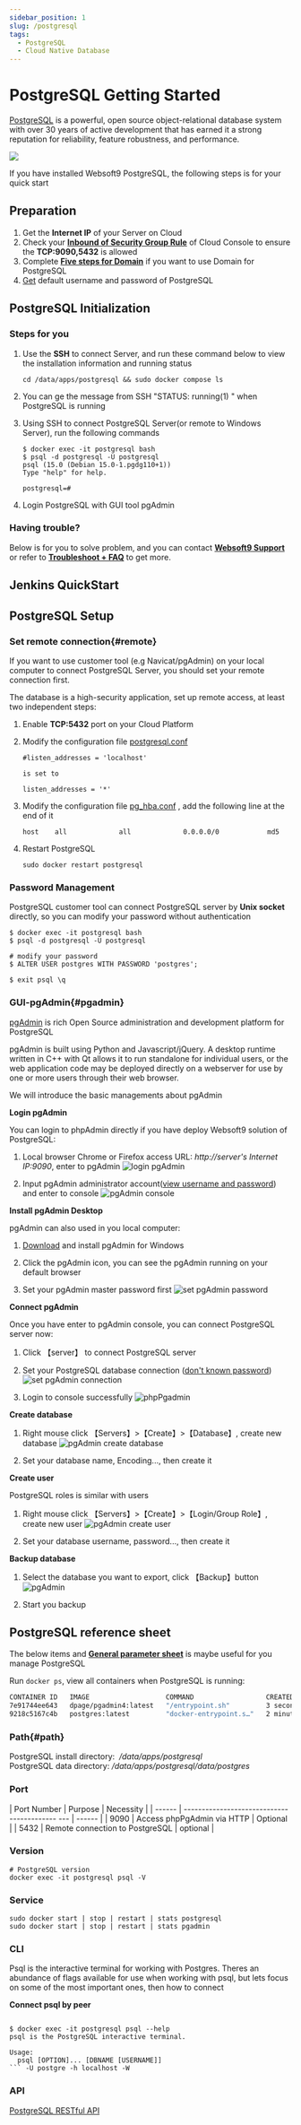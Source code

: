 ```yaml
---
sidebar_position: 1
slug: /postgresql
tags:
  - PostgreSQL
  - Cloud Native Database
---
```


# PostgreSQL Getting Started

[PostgreSQL](https://www.postgresql.com/products/community/) is a powerful, open source object-relational database system with over 30 years of active development that has earned it a strong reputation for reliability, feature robustness, and performance.

![](http://libs.websoft9.com/Websoft9/DocsPicture/zh/postgresql/pgadmin4-websoft9.png)

If you have installed Websoft9 PostgreSQL, the following steps is for your quick start

## Preparation

1. Get the **Internet IP** of your Server on Cloud
2. Check your **[Inbound of Security Group Rule](./administrator/firewall#security)** of Cloud Console to ensure the **TCP:9090,5432** is allowed
3. Complete **[Five steps for Domain](./administrator/domain_step)** if you want to use Domain for PostgreSQL
4. [Get](./user/credentials) default username and password of PostgreSQL

## PostgreSQL Initialization

### Steps for you

1. Use the **SSH** to connect Server, and run these command below to view the installation information and running status
   ```
   cd /data/apps/postgresql && sudo docker compose ls
   ```
2. You can ge the message from SSH "STATUS: running(1) " when PostgreSQL is running

3. Using SSH to connect PostgreSQL Server(or remote to Windows Server), run the following commands

    ```
    $ docker exec -it postgresql bash
    $ psql -d postgresql -U postgresql
    psql (15.0 (Debian 15.0-1.pgdg110+1))
    Type "help" for help.
    
    postgresql=#

    ```

4. Login PostgreSQL with GUI tool pgAdmin


### Having trouble?

Below is for you to solve problem, and you can contact **[Websoft9 Support](./helpdesk)** or refer to **[Troubleshoot + FAQ](./faq#setup)** to get more.  

## Jenkins QuickStart

## PostgreSQL Setup

### Set remote connection{#remote}

If you want to use customer tool (e.g Navicat/pgAdmin) on your local computer to connect PostgreSQL Server, you should set your remote connection first.  

The database is a high-security application, set up remote access, at least two independent steps:

1. Enable **TCP:5432** port on your Cloud Platform

2. Modify the configuration file [postgresql.conf](#path) 
   ```
   #listen_addresses = 'localhost'

   is set to

   listen_addresses = '*'
   ```

3. Modify the configuration file [pg_hba.conf](#path) , add the following line at the end of it
   ```
   host    all             all             0.0.0.0/0            md5
   ```

4. Restart PostgreSQL
   ```
   sudo docker restart postgresql
   ```

### Password Management

PostgreSQL customer tool can connect PostgreSQL server by **Unix socket** directly, so you can modify your password without authentication

```
$ docker exec -it postgresql bash
$ psql -d postgresql -U postgresql

# modify your password
$ ALTER USER postgres WITH PASSWORD 'postgres';

$ exit psql \q
```

### GUI-pgAdmin{#pgadmin}

[pgAdmin](https://www.pgadmin.org/) is rich Open Source administration and development platform for PostgreSQL 

pgAdmin is built using Python and Javascript/jQuery. A desktop runtime written in C++ with Qt allows it to run standalone for individual users, or the web application code may be deployed directly on a webserver for use by one or more users through their web browser. 

We will introduce the basic managements about pgAdmin


**Login pgAdmin**

You can login to phpAdmin directly if you have deploy Websoft9 solution of PostgreSQL:

1. Local browser Chrome or Firefox access URL: *http://server's Internet IP:9090*, enter to pgAdmin
   ![login pgAdmin](https://libs.websoft9.com/Websoft9/DocsPicture/en/postgresql/pgadmin-loginui-websoft9.png)

2. Input pgAdmin administrator account([view username and password](./user/credentials)) and enter to console
   ![pgAdmin console](https://libs.websoft9.com/Websoft9/DocsPicture/en/postgresql/pgadmin-console-websoft9.png)


**Install pgAdmin Desktop**

pgAdmin can also used in you local computer:

1. [Download](https://www.pgadmin.org/download/) and install pgAdmin for Windows

2. Click the pgAdmin icon, you can see the pgAdmin running on your default browser

3. Set your pgAdmin master password first
  ![set pgAdmin password](https://libs.websoft9.com/Websoft9/DocsPicture/en/postgresql/pgadmin-setmasterpw-websoft9.png)

**Connect pgAdmin**

Once you have enter to pgAdmin console, you can connect PostgreSQL server now:

1. Click 【server】 to connect PostgreSQL server

2. Set your PostgreSQL database connection ([don't known password](./user/credentials))
  ![set pgAdmin connection](https://libs.websoft9.com/Websoft9/DocsPicture/en/postgresql/pgadmin-createserver-websoft9.png)

2. Login to console successfully
  ![phpPgadmin](https://libs.websoft9.com/Websoft9/DocsPicture/en/postgresql/pgadmin-console-websoft9.png)

**Create database**

1. Right mouse click 【Servers】>【Create】>【Database】, create new database
  ![pgAdmin create database](https://libs.websoft9.com/Websoft9/DocsPicture/zh/postgresql/pgadmin-createdb-websoft9.png)

2. Set your database name, Encoding..., then create it

**Create user**

PostgreSQL roles is similar with users

1. Right mouse click 【Servers】>【Create】>【Login/Group Role】, create new user
  ![pgAdmin create user](https://libs.websoft9.com/Websoft9/DocsPicture/zh/postgresql/pgadmin-createroles-websoft9.png)

2. Set your database username, password..., then create it

**Backup database**

1. Select the database you want to export, click 【Backup】button
  ![pgAdmin](https://libs.websoft9.com/Websoft9/DocsPicture/zh/postgresql/pgadmin-backupdb-websoft9.png)

2. Start you backup


## PostgreSQL reference sheet

The below items and **[General parameter sheet](./administrator/parameter)** is maybe useful for you manage PostgreSQL 

Run `docker ps`, view all containers when PostgreSQL is running: 


```bash
CONTAINER ID   IMAGE                   COMMAND                  CREATED         STATUS         PORTS                                            NAMES
7e91744ee643   dpage/pgadmin4:latest   "/entrypoint.sh"         3 seconds ago   Up 1 second    443/tcp, 0.0.0.0:9090->80/tcp, :::9090->80/tcp   pgadmin
9218c5167c4b   postgres:latest         "docker-entrypoint.s…"   2 minutes ago   Up 2 minutes   0.0.0.0:5432->5432/tcp, :::5432->5432/tcp        postgresql```
```

### Path{#path}

PostgreSQL install directory:  */data/apps/postgresql*   
PostgreSQL data directory: */data/apps/postgresql/data/postgres* 

### Port

| Port Number | Purpose | Necessity |
| ------ | ------------------------------------------ --- | ------ |
| 9090 | Access phpPgAdmin via HTTP | Optional |
| 5432 | Remote connection to PostgreSQL | optional |

### Version

```shell
# PostgreSQL version
docker exec -it postgresql psql -V
```

### Service

```shell
sudo docker start | stop | restart | stats postgresql
sudo docker start | stop | restart | stats pgadmin
```

### CLI

Psql is the interactive terminal for working with Postgres. Theres an abundance of flags available for use when working with psql, but lets focus on some of the most important ones, then how to connect

**Connect psql by peer**

```shell

$ docker exec -it postgresql psql --help
psql is the PostgreSQL interactive terminal.

Usage:
  psql [OPTION]... [DBNAME [USERNAME]]
``` -U postgre -h localhost -W
```

### API

[PostgreSQL RESTful API](https://www.postgresql.org/about/news/postgresql-restful-api-1616/)


